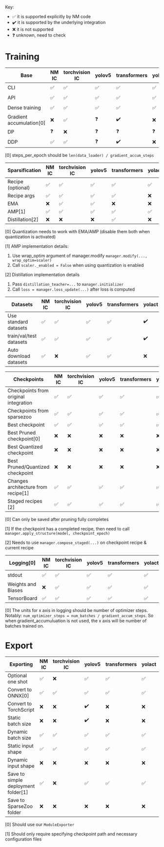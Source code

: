 Key: 
- ✅ it is supported explicitly by NM code
- ✔️ it is supported by the underlying integration
- ❌ it is not supported
- ❓ unknown, need to check

# Training

| Base                     | NM IC | torchvision IC | yolov5 | transformers | yolact | openpifpaf |
| ------------------------ | ----- | -------------- | ------ | ------------ | ------ | ---------- |
| CLI                      | ✅     | ✅              | ✅      | ✅            | ✅      | ✔️          |
| API                      | ✅     | ✅              | ✅      | ✅            | ✅      | ✔️          |
| Dense training           | ✅     | ✅              | ✅      | ✅            | ✅      | ✔️          |
| Gradient accumulation[0] | ❌     | ✅              | ❓      | ✔️            | ❌      | ❌          |
| DP                       | ❓     | ❌              | ❓      | ❓            | ❓      | ✔️          |
| DDP                      | ✅     | ✅              | ❓      | ✔️            | ❌      | ✔️          |

[0] steps_per_epoch should be `len(data_loader) / gradient_accum_steps`

| Sparsification    | NM IC | torchvision IC | yolov5 | transformers | yolact | openpifpaf |
| ----------------- | ----- | -------------- | ------ | ------------ | ------ | ---------- |
| Recipe (optional) | ✅     | ✅              | ✅      | ✅            | ✅      | ✅          |
| Recipe args       | ✅     | ✅              | ✅      | ✅            | ❌      | ❌          |
| EMA               | ❌     | ✅              | ✅      | ❌            | ❌      | ❌          |
| AMP[1]            | ✅     | ✅              | ✅      | ✅            | ✅      | ❌          |
| Distillation[2]   | ❌     | ❌              | ❌      | ✅            | ❌      | ❌          |

[0] Quantization needs to work with EMA/AMP (disable them both when quantization is activated)

[1] AMP implementation details:
1. Use wrap_optim argument of manager.modify `manager.modify(..., wrap_optim=scaler)`
2. Call `scaler._enabled = False` when using quantization is enabled

[2] Distillation implementation details
1. Pass `distillation_teacher=...` to `manager.initializer`
2. Call `loss = manager.loss_update(...)` after loss is computed

| Datasets                | NM IC | torchvision IC | yolov5 | transformers | yolact | openpifpaf |
| ----------------------- | ----- | -------------- | ------ | ------------ | ------ | ---------- |
| Use standard datasets   | ✅     | ✅              | ✅      | ✅            | ✔️      | ✔️          |
| train/val/test datasets | ✅     | ✅              | ✅      | ✅            | ✔️      | ✔️          |
| Auto download datasets  | ✅     | ❌              | ✅      | ✅            | ❌      | ✔️          |

| Checkpoints                           | NM IC | torchvision IC | yolov5 | transformers | yolact | openpifpaf |
| ------------------------------------- | ----- | -------------- | ------ | ------------ | ------ | ---------- |
| Checkpoints from original integration | ✅     | ✅              | ✅      | ✅            | ✅      | ✅          |
| Checkpoints from sparsezoo            | ✅     | ✅              | ✅      | ✅            | ✅      | ✅          |
| Best checkpoint                       | ✅     | ✅              | ✅      | ✅            | ✅      | ✅          |
| Best Pruned checkpoint[0]             | ❌     | ❌              | ❌      | ❌            | ❌      | ❌          |
| Best Quantized checkpoint             | ❌     | ❌              | ❌      | ❌            | ❌      | ❌          |
| Best Pruned/Quantized checkpoint      | ❌     | ❌              | ❌      | ❌            | ❌      | ❌          |
| Changes architecture from recipe[1]   | ✅     | ✅              | ✅      | ✅            | ✅      | ✅          |
| Staged recipes [2]                    | ✅     | ✅              | ✅      | ✅            | ✅      | ✅          |

[0] Can only be saved after pruning fully completes

[1] If the checkpoint has a completed recipe, then need to call `manager.apply_structure(model, checkpoint_epoch)`

[2] Needs to use `manager.compose_staged(...)` on checkpoint recipe & current recipe

| Logging[0]         | NM IC | torchvision IC | yolov5 | transformers | yolact | openpifpaf |
| ------------------ | ----- | -------------- | ------ | ------------ | ------ | ---------- |
| stdout             | ✅     | ✅              | ✅      | ✅            | ✅      | ✔️          |
| Weights and Biases | ❌     | ✅              | ✅      | ✅            | ✅      | ❌          |
| TensorBoard        | ✅     | ✅              | ✅      | ✅            | ✅      | ❌          |

[0] The units for x axis in logging should be number of optimizer steps. Notably: `num_optimizer_steps = num_batches / gradient_accum_steps`. So when gradient_accumuluation is not used, the x axis will be number of batches trained on. 

# Export

| Exporting                           | NM IC | torchvision IC | yolov5 | transformers | yolact | openpifpaf |
| ----------------------------------- | ----- | -------------- | ------ | ------------ | ------ | ---------- |
| Optional one shot                   | ✅     | ❌              | ✅      | ✅            | ✅      | ✅          |
| Convert to ONNX[0]                  | ✅     | ✅              | ✅      | ✅            | ✅      | ✅          |
| Convert to TorchScript              | ❌     | ❌              | ✔️      | ❌            | ❌      | ❌          |
| Static batch size                   | ❌     | ❌              | ✔️      | ❌            | ❌      | ❌          |
| Dynamic batch size                  | ✅     | ✅              | ✅      | ✅            | ✅      | ✅          |
| Static input shape                  | ✅     | ✅              | ✅      | ✅            | ✅      | ✅          |
| Dynamic input shape                 | ❌     | ❌              | ❌      | ❌            | ❌      | ❌          |
| Save to simple deployment folder[1] | ✅     | ❌              | ✅      | ✅            | ✅      | ✅          |
| Save to SparseZoo folder            | ❌     | ❌              | ❌      | ❌            | ❌      | ❌          |

[0] Should use our `ModuleExporter`

[1] Should only require specifying checkpoint path and necessary configuration files
